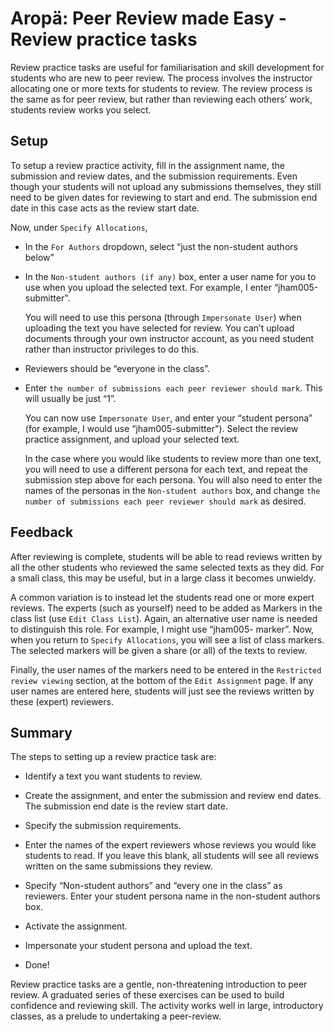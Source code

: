 # Aropä: Peer Review made Easy - Review practice tasks

Review practice tasks are useful for familiarisation and skill
development for students who are new to peer review.  The process
involves the instructor allocating one or more texts for students to
review. The review process is the same as for peer review, but rather
than reviewing each others’ work, students review works you select.

## Setup

To setup a review practice activity, fill in the assignment name, the
submission and review dates, and the submission requirements. Even
though your students will not upload any submissions themselves, they
still need to be given dates for reviewing to start and end. The
submission end date in this case acts as the review start date.

Now, under `Specify Allocations`,

* In the `For Authors` dropdown, select “just the non-student authors
  below”

* In the `Non-student authors (if any)` box, enter a user name for you
  to use when you upload the selected text. For example, I enter
  “jham005-submitter".

  You will need to use this persona (through `Impersonate User`) when
  uploading the text you have selected for review. You can’t upload
  documents through your own instructor account, as you need student
  rather than instructor privileges to do this.

* Reviewers should be “everyone in the class”.

* Enter `the number of submissions each peer reviewer should mark`.
  This will usually be just “1”.

  You can now use `Impersonate User`, and enter your “student persona”
  (for example, I would use “jham005-submitter"). Select the review
  practice assignment, and upload your selected text.

  In the case where you would like students to review more than one
  text, you will need to use a different persona for each text, and
  repeat the submission step above for each persona. You will also
  need to enter the names of the personas in the `Non-student authors`
  box, and change `the number of submissions each peer reviewer should
  mark` as desired.

## Feedback

After reviewing is complete, students will be able to read reviews
written by all the other students who reviewed the same selected texts
as they did. For a small class, this may be useful, but in a large
class it becomes unwieldy.

A common variation is to instead let the students read one or more
expert reviews. The experts (such as yourself) need to be added as
Markers in the class list (use `Edit Class List`). Again, an
alternative user name is needed to distinguish this role. For example,
I might use “jham005- marker”. Now, when you return to `Specify
Allocations`, you will see a list of class markers. The selected
markers will be given a share (or all) of the texts to review.

Finally, the user names of the markers need to be entered in the
`Restricted review viewing` section, at the bottom of the `Edit
Assignment` page. If any user names are entered here, students will
just see the reviews written by these (expert) reviewers.

## Summary

The steps to setting up a review practice task are:

* Identify a text you want students to review.

* Create the assignment, and enter the submission and review end
  dates. The submission end date is the review start date.

* Specify the submission requirements.

* Enter the names of the expert reviewers whose reviews you would like
  students to read. If you leave this blank, all students will see all
  reviews written on the same submissions they review.

* Specify “Non-student authors” and “every one in the class” as
  reviewers.  Enter your student persona name in the non-student
  authors box.
  
* Activate the assignment.

* Impersonate your student persona and upload the text.

* Done!

Review practice tasks are a gentle, non-threatening introduction to
peer review. A graduated series of these exercises can be used to
build confidence and reviewing skill. The activity works well in
large, introductory classes, as a prelude to undertaking a
peer-review.

